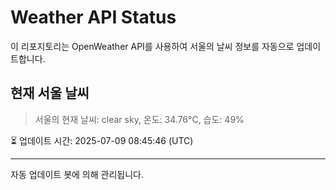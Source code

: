 
# Weather API Status

이 리포지토리는 OpenWeather API를 사용하여 서울의 날씨 정보를 자동으로 업데이트합니다.

## 현재 서울 날씨
> 서울의 현재 날씨: clear sky, 온도: 34.76°C, 습도: 49%

⏳ 업데이트 시간: 2025-07-09 08:45:46 (UTC)

---
자동 업데이트 봇에 의해 관리됩니다.
